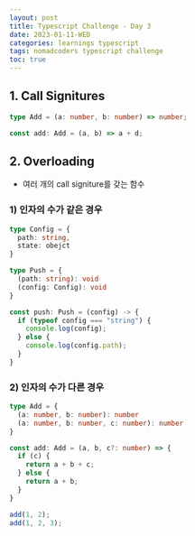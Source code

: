 ```yaml
---
layout: post
title: Typescript Challenge - Day 3
date: 2023-01-11-WED
categories: learnings typescript
tags: nomadcoders typescript challenge
toc: true
---
```


## 1. Call Signitures
```ts
type Add = (a: number, b: number) => number;

const add: Add = (a, b) => a + d;
```

## 2. Overloading
- 여러 개의 call signiture를 갖는 함수

### 1) 인자의 수가 같은 경우
```ts
type Config = {
  path: string,
  state: obejct
}

type Push = {
  (path: string): void
  (config: Config): void
}

const push: Push = (config) -> {
  if (typeof config === "string") {
    console.log(config);
  } else {
    console.log(config.path);
  }
}
```

### 2) 인자의 수가 다른 경우

```ts
type Add = {
  (a: number, b: number): number
  (a: number, b: number, c: number): number
}

const add: Add = (a, b, c?: number) => {
  if (c) {
    return a + b + c;
  } else {
    return a + b;
  }
}

add(1, 2);
add(1, 2, 3);
```